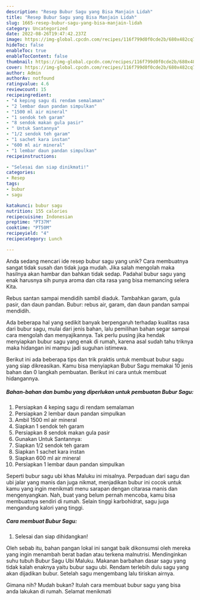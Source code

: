 ```yaml
---
description: "Resep Bubur Sagu yang Bisa Manjain Lidah"
title: "Resep Bubur Sagu yang Bisa Manjain Lidah"
slug: 1665-resep-bubur-sagu-yang-bisa-manjain-lidah
category: Uncategorized
date: 2022-08-26T19:47:42.237Z
image: https://img-global.cpcdn.com/recipes/116f799d0f0cde2b/680x482cq70/bubur-sagu-foto-resep-utama.jpg
hideToc: false
enableToc: true
enableTocContent: false
thumbnail: https://img-global.cpcdn.com/recipes/116f799d0f0cde2b/680x482cq70/bubur-sagu-foto-resep-utama.jpg
cover: https://img-global.cpcdn.com/recipes/116f799d0f0cde2b/680x482cq70/bubur-sagu-foto-resep-utama.jpg
author: Admin
authorAv: notfound
ratingvalue: 4.6
reviewcount: 15
recipeingredient:
- "4 keping sagu di rendam semalaman"
- "2 lembar daun pandan simpulkan"
- "1500 ml air mineral"
- "1 sendok teh garam"
- "8 sendok makan gula pasir"
- " Untuk Santannya"
- "1/2 sendok teh garam"
- "1 sachet kara instan"
- "600 ml air mineral"
- "1 lembar daun pandan simpulkan"
recipeinstructions:

- "Selesai dan siap dinikmati!"
categories:
- Resep
tags:
- bubur
- sagu

katakunci: bubur sagu 
nutrition: 155 calories
recipecuisine: Indonesian
preptime: "PT37M"
cooktime: "PT50M"
recipeyield: "4"
recipecategory: Lunch

---
```





Anda sedang mencari ide resep bubur sagu yang unik? Cara membuatnya sangat tidak susah dan tidak juga mudah. Jika salah mengolah maka hasilnya akan hambar dan bahkan tidak sedap. Padahal bubur sagu yang enak harusnya sih punya aroma dan cita rasa yang bisa memancing selera Kita.





Rebus santan sampai mendidih sambil diaduk. Tambahkan garam, gula pasir, dan daun pandan. Bubur: rebus air, garam, dan daun pandan sampai mendidih.

Ada beberapa hal yang sedikit banyak berpengaruh terhadap kualitas rasa dari bubur sagu, mulai dari jenis bahan, lalu pemilihan bahan segar sampai cara mengolah dan menyajikannya. Tak perlu pusing jika hendak menyiapkan bubur sagu yang enak di rumah, karena asal sudah tahu triknya maka hidangan ini mampu jadi suguhan istimewa.






Berikut ini ada beberapa tips dan trik praktis untuk membuat bubur sagu yang siap dikreasikan. Kamu bisa menyiapkan Bubur Sagu memakai 10 jenis bahan dan 0 langkah pembuatan. Berikut ini cara untuk membuat hidangannya.

<!--inarticleads1-->

##### Bahan-bahan dan bumbu yang diperlukan untuk pembuatan Bubur Sagu:

1. Persiapkan 4 keping sagu di rendam semalaman
1. Persiapkan 2 lembar daun pandan simpulkan
1. Ambil 1500 ml air mineral
1. Siapkan 1 sendok teh garam
1. Persiapkan 8 sendok makan gula pasir
1. Gunakan  Untuk Santannya:
1. Siapkan 1/2 sendok teh garam
1. Siapkan 1 sachet kara instan
1. Siapkan 600 ml air mineral
1. Persiapkan 1 lembar daun pandan simpulkan


Seperti bubur sagu ubi khas Maluku ini misalnya. Perpaduan dari sagu dan ubi jalar yang manis dan juga nikmat, menjadikan bubur ini cocok untuk kamu yang ingin menikmati menu sarapan dengan citarasa manis dan mengenyangkan. Nah, buat yang belum pernah mencoba, kamu bisa membuatnya sendiri di rumah. Selain tinggi karbohidrat, sagu juga mengandung kalori yang tinggi. 

<!--inarticleads2-->

##### Cara membuat Bubur Sagu:


1. Selesai dan siap dihidangkan!

Oleh sebab itu, bahan pangan lokal ini sangat baik dikonsumsi oleh mereka yang ingin menambah berat badan atau terkena malnutrisi. Mendinginkan suhu tubuh Bubur Sagu Ubi Maluku. Makanan barbahan dasar sagu yang tidak kalah enaknya yaitu bubur sagu ubi. Rendam terlebih dulu sagu yang akan dijadikan bubur. Setelah sagu mengembang lalu tiriskan airnya. 

Gimana nih? Mudah bukan? Itulah cara membuat bubur sagu yang bisa anda lakukan di rumah. Selamat menikmati
